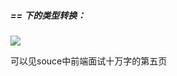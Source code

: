 ##### == 下的类型转换：

![](C:\Users\LiuHao\Desktop\面试准备\everyday-up\images\优先级.png)

可以见souce中前端面试十万字的第五页